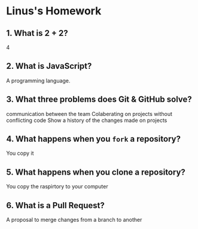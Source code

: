 # Linus's Homework

## 1. What is 2 + 2?

4

## 2. What is JavaScript?

A programming language.

## 3. What three problems does Git & GitHub solve?

communication between the team
Colaberating on projects without conflicting code
Show a history of the changes made on projects

## 4. What happens when you `fork` a repository?

You copy it

## 5. What happens when you clone a repository?

You copy the raspirtory to your computer

## 6. What is a Pull Request?

A proposal to merge changes from a branch to another

